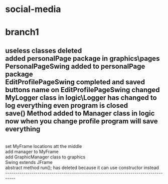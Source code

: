 # social-media
# branch1
  useless classes deleted
  <br>
  added personalPage package in graphics\pages
  <br>
  PersonalPageSwing added to personalPage package
  <br>
  EditProfilePageSwing completed and saved
  <br>
  buttons name on EditProfilePageSwing changed
  <br>
  MyLogger class in logic\Logger has changed to log everything even program is closed
  <br>
  save() Method added to Manager class in logic
  <br>
  now when you change profile program will save everything
  <br>
  ------------------------------------------------------------------------------------
  <br>
  set MyFrame locations att the middle
  <br>
  add manager to MyFrame
  <br>
  add GraphicManager class to graphics
  <br>
  Swing extends JFrame
  <br>
  abstract method run(); has deleted because it can use constructor instead
  <br>
  -----------------------------------------------------------------------------------
